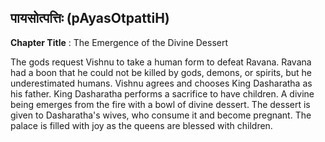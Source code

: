 ## पायसोत्पत्तिः (pAyasOtpattiH)
**Chapter Title** : The Emergence of the Divine Dessert

The gods request Vishnu to take a human form to defeat Ravana. Ravana had a boon that he could not be killed by gods, demons, or spirits, but he underestimated humans. Vishnu agrees and chooses King Dasharatha as his father. King Dasharatha performs a sacrifice to have children. A divine being emerges from the fire with a bowl of divine dessert. The dessert is given to Dasharatha's wives, who consume it and become pregnant. The palace is filled with joy as the queens are blessed with children.